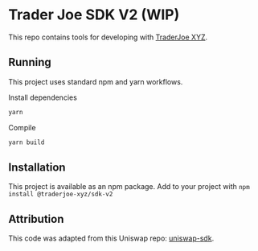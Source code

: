 # Trader Joe SDK V2 (WIP)
This repo contains tools for developing with [TraderJoe XYZ](https://www.traderjoexyz.com).

## Running
This project uses standard npm and yarn workflows.

Install dependencies

```sh
yarn
```

Compile
```sh
yarn build
```

## Installation
This project is available as an npm package. Add to your project with `npm install @traderjoe-xyz/sdk-v2`

## Attribution
This code was adapted from this Uniswap repo: [uniswap-sdk](https://github.com/Uniswap/sdk).
